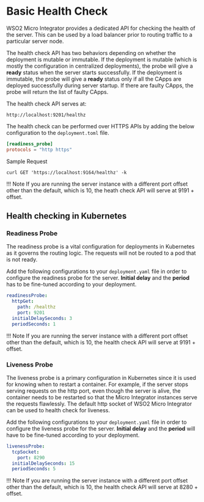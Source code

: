 # Basic Health Check

WSO2 Micro Integrator provides a dedicated API for checking the health of the server. This can be used by a load 
balancer prior to routing traffic to a particular server node.

The health check API has two behaviors depending on whether the deployment is mutable or immutable. If the deployment 
is mutable (which is mostly the configuration in centralized deployments), the probe will give a **ready** status when the 
server starts successfully. If the deployment is immutable, the probe will give a **ready** status only if all the CApps 
are deployed successfully during server startup. If there are faulty CApps, the probe will return the list of faulty CApps. 

The health check API serves at:

`http://localhost:9201/healthz`

The health check can be performed over HTTPS APIs by adding the below configuration to the `deployment.toml` file.

```toml
[readiness_probe]
protocols = "http https"
```

Sample Request

```curl
curl GET 'https://localhost:9164/healthz' -k
```

!!! Note
    If you are running the server instance with a different port offset other than the default, which is 10, the heath
    check API will serve at 9191 + offset.  

## Health checking in Kubernetes

### Readiness Probe

The readiness probe is a vital configuration for deployments in Kubernetes as it governs the routing logic. The requests 
will not be routed to a pod that is not ready.

Add the following configurations to your `deployment.yaml` file in order to configure the readiness probe for
the server. **Initial delay** and the **period** has to be fine-tuned according to your deployment.

```yaml
readinessProbe:
  httpGet:
    path: /healthz
    port: 9201
  initialDelaySeconds: 3
  periodSeconds: 1
```

!!! Note
    If you are running the server instance with a different port offset other than the default, which is 10, the health
    check API will serve at 9191 + offset.  

### Liveness Probe

The liveness probe is a primary configuration in Kubernetes since it is used for knowing when to restart a container. For 
example, if the server stops serving requests on the http port, even though the server is alive, the container needs to 
be restarted so that the Micro Integrator instances serve the requests flawlessly. The default http socket of WSO2 Micro 
Integrator can be used to health check for liveness.

Add the following configurations to your `deployment.yaml` file in order to configure the liveness probe for
the server. **Initial delay** and the **period** will have to be fine-tuned according to your deployment.

```yaml
livenessProbe:
  tcpSocket:
    port: 8290
  initialDelaySeconds: 15
  periodSeconds: 5
```

!!! Note
    If you are running the server instance with a different port offset other than the default, which is 10, the health
    check API will serve at 8280 + offset.  
